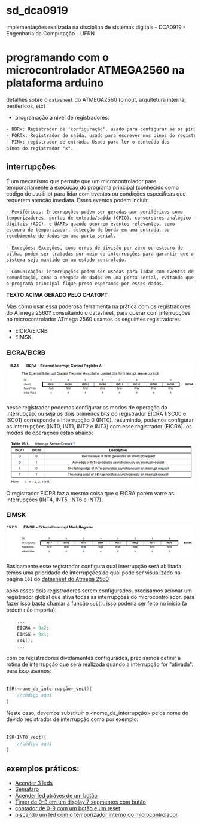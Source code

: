 # sd_dca0919
implementações realizada na disciplina de sistemas digitais - DCA0919 - Engenharia da Computação - UFRN

# programando com o microcontrolador ATMEGA2560 na plataforma arduino

detalhes sobre o `datasheet` do ATMEGA2560 (pinout, arquitetura interna, perifericos, etc)

- programação a nivel de registradores:

```txt
- DDRx: Registrador de 'configuração'. usado para configurar se os pinos do registrador "x" como saida ou entrada. 1 = saida, 0 = entrada;
- PORTx: Registrador de saida. usado para escrever nos pinos do registrador "x";
- PINx: registrador de entrada. Usado para ler o conteúdo dos
pinos do registrador "x".
```

## interrupções

É um mecanismo que permite que um microcontrolador pare temporariamente a execução do programa principal (conhecido como código de usuário) para lidar com eventos ou condições específicas que requerem atenção imediata. Esses eventos podem incluir:

    - Periféricos: Interrupções podem ser geradas por periféricos como temporizadores, portas de entrada/saída (GPIO), conversores analógico-digitais (ADC), e UARTs quando ocorrem eventos relevantes, como estouro de temporizador, detecção de borda em uma entrada, ou recebimento de dados em uma porta serial.

    - Exceções: Exceções, como erros de divisão por zero ou estouro de pilha, podem ser tratadas por meio de interrupções para garantir que o sistema seja mantido em um estado controlado.

    - Comunicação: Interrupções podem ser usadas para lidar com eventos de comunicação, como a chegada de dados em uma porta serial, evitando que o programa principal fique preso esperando por esses dados.

**TEXTO ACIMA GERADO PELO CHATGPT**

Mas como usar essa poderosa ferramenta na prática com os registradores do ATmega 2560? consultando o datasheet, para operar com interrupções no microcontrolador ATmega 2560 usamos os seguintes registradores:

- EICRA/EICRB
- EIMSK

### EICRA/EICRB

![Registrador EICRA](https://github.com/CarlosG18/sd_dca0919/blob/main/imagens/eicra_reg.png)

nesse registrador podemos configurar os modos de operação da interrupção, ou seja os dois primeiros bits do registrador EICRA (ISC00 e ISC01) corresponde a interrupção 0 (INT0). resumindo, podemos configurar as interrupções (INT0, INT1, INT2 e INT3) com esse registrador (EICRA). os modos de operações estão abaixo:

![modos de configurações das interrupções](https://github.com/CarlosG18/sd_dca0919/blob/main/imagens/tabela1.png)

O registrador EICRB faz a mesma coisa que o EICRA porém varre as interrupções (INT4, INT5, INT6 e INT7).

### EIMSK

![Registrador EIMSK](https://github.com/CarlosG18/sd_dca0919/blob/main/imagens/eimsk.png)

Basicamente esse registrador configura qual interrupção será abilitada. temos uma prioridade de interrupções ao qual pode ser visualizado na pagina `101` do [datasheet do Atmega 2560](https://ww1.microchip.com/downloads/en/devicedoc/atmel-2549-8-bit-avr-microcontroller-atmega640-1280-1281-2560-2561_datasheet.pdf)

após esses dois registradores serem configurados, precisamos acionar um registrador global que ativa todas as interrupções do microcontrolador. para fazer isso basta chamar a função `sei()`. isso poderia ser feito no inicio (a ordem não importa):

```cpp
    ...
    EICRA = 0x2;
    EIMSK = 0x1;
    sei();
    ...
```

com os registradores dividamentes configurados, precisamos definir a rotina de interrupção que será realizada quando a interrupção for "ativada". para isso usamos:

```cpp

ISR(<nome_da_interrupção>_vect){
    //código aqui
}

```

Neste caso, devemos substituir o <nome_da_interrupção> pelos nome do devido registrador de interrupção como por exemplo:

```cpp

ISR(INT0_vect){
    //código aqui
}

```

## exemplos práticos: 
- [Acender 3 leds](https://github.com/CarlosG18/sd_dca0919/blob/main/examples/example1/example1.md)
- [Semáfaro](https://github.com/CarlosG18/sd_dca0919/blob/main/examples/example2/example2.md)
- [Acender led atráves de um botão](https://github.com/CarlosG18/sd_dca0919/blob/main/examples/example3/example3.md)
- [Timer de 0-9 em um display 7 segmentos com butão](https://github.com/CarlosG18/sd_dca0919/blob/main/examples/example4/example4.md)
- [contador de 0-9 com um botão e um reset](https://github.com/CarlosG18/sd_dca0919/blob/main/examples/example5/example5.md)
- [piscando um led com o temporizador interno do microcontrolador](https://github.com/CarlosG18/sd_dca0919/blob/main/examples/example6/example6.md)